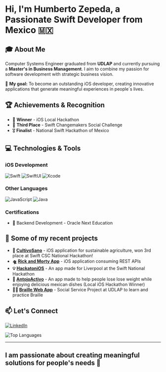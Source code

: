 # Hi, I'm Humberto Zepeda, a Passionate Swift Developer from Mexico 🇲🇽
## 🎓 About Me

Computer Systems Engineer graduated from **UDLAP** and currently pursuing a **Master's in Business Management**. I aim to combine my passion for software development with strategic business vision.

🎯 **My goal:** To become an outstanding iOS developer, creating innovative applications that generate meaningful experiences in people´s lives.

## 🏆 Achievements & Recognition

- 🥇 **Winner** - iOS Local Hackathon
- 🥉 **Third Place** - Swift Changemakers Social Challenge
- 🎖️ **Finalist** - National Swift Hackathon of Mexico

## 💻 Technologies & Tools

### iOS Development
![Swift](https://img.shields.io/badge/Swift-FA7343?style=for-the-badge&logo=swift&logoColor=white)
![SwiftUI](https://img.shields.io/badge/SwiftUI-0D96F6?style=for-the-badge&logo=swift&logoColor=white)
![Xcode](https://img.shields.io/badge/Xcode-147EFB?style=for-the-badge&logo=xcode&logoColor=white)

### Other Languages
![JavaScript](https://img.shields.io/badge/JavaScript-F7DF1E?style=for-the-badge&logo=javascript&logoColor=black)
![Java](https://img.shields.io/badge/Java-ED8B00?style=for-the-badge&logo=openjdk&logoColor=white)

### Certifications
- 📜 Backend Development - Oracle Next Education

## 🚀 Some of my recent projects

- **🌱 [CultivoSano](https://github.com/zepedag/CultivoSano.)** - iOS application for sustainable agriculture, won 3rd place at Swift CSC National Hackathon!
- **🛸 [Rick and Morty App](https://github.com/zepedag/RickAndMortyApp)** - iOS application consuming REST APIs
- **💡 [HackatoniOS](https://github.com/zepedag/Liverpool-OMNI-National-Hackathon)** - An app made for Liverpool at the Swift National Hackathon
- **🌮 [AntojoActivo](https://github.com/zepedag/CaminApp)** - An app made to help people lose lose weight while enjoying delicious mexican dishes (Local iOS Hackathon Winner)
- **👨‍🦯 [Braille Web App](https://github.com/zepedag/Braille-Web-App)** - Social Service Project at UDLAP to learn and practice Braille

## 📫 Let's Connect

[![LinkedIn](https://img.shields.io/badge/LinkedIn-0077B5?style=for-the-badge&logo=linkedin&logoColor=white)](www.linkedin.com/in/hzepedag)


![Top Languages](https://github-readme-stats.vercel.app/api/top-langs/?username=zepedag&layout=compact&theme=radical&hide=html,css,prolog,jupyter%20notebook&langs_count=6)

---

## I am passionate about creating meaningful solutions for people's needs 🫡
